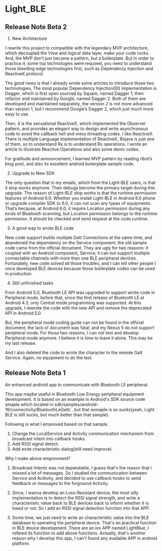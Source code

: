 Light_BLE
=========

Release Note Beta 2
-------------------

1. New Architecture

I rewrite this project to compatible with the legendary MVP architecture, which decoupled the View and logical data layer, make your code rocks. And, the MVP don’t just became a pattern, but a boilerplate. But in order to practice it, some top technologies were required, you need to understand those bleeding edge technologies first, such as Dependency Injection and ReactiveX protocol.

The good news is that I already wrote some articles to introduce those two technologies, The most popular Dependency Injection(DI) implementation is Dagger, which is first open sourced by Square, named Dagger 1; then refactor and maintained by Google, named Dagger 2. Both of them are developed and maintained separately, the version 2 is not more advanced than version 1, but I recommend Google’s Dagger 2, which just much more easy to use.

Then, it is the sensational ReactiveX, which implemented the Observer pattern, and provides an elegant way to design and write asynchronous code to avoid the callback hell and mess threading codes. I like ReactiveX. There is multiple Language implementation of ReactiveX, Rxjava is just one of them, so to understand Rx is to understand Rx operations. I wrote an article to illustrate Reactive Operations and also some demo codes.

For gratitude and announcement, I learned MVP pattern by reading ribot’s blog post, and also its excellent android boilerplate sample code.

2. Upgrade to New SDK

The only question that in my emails, which from the Light-BLE users, is that it stop works anymore. Then debugs become the primary target during this upgrade.
The reason of Light-BLE stop works is that the runtime permission features of Android 6.0. Whether you install Light-BLE in Android 6.0 phone or upgrade compiler SDK to 6.0, it can not scan any types of equipments. That’s because, at Android 6.0, it require Location permission during any kinds of Bluetooth scanning, but Location permission belongs to the runtime permission. It should be checked and send request at the code runtime.

3. A good way to wrote BLE code

New code support builds multiple Gatt Connections at the same time, and abandoned the dependency on the Service component, the old sample code came from the official document. They are ugly for two reasons: it coupled with an Android component, Service; it can not support multiple connectable channels with more than one BLE peripheral devices. Fortunately, new code solved all those troubles, and I can tell other people I once developed BLE devices because those boilerplate codes can be used in production.

4. Still unfinished tasks

From Android 5.0, Bluetooth LE API was upgraded to support wrote code in Peripheral mode, before that, since the first release of Bluetooth LE at Android 4.3, only Central mode programming was supported. At this upgrade, I rewrote the code with the new API and remove the deprecated API in Android 5.0.

But, the peripheral mode coding guide can not be found in the official document, the lack of document was fatal; and my Nexus 5 do not support peripheral mode. For those two reasons, I can not test and develop Peripheral mode anymore. I believe it is time to leave it alone. This may be my last release.

And I also deleted the code to wrote the character to the remote Gatt Service. Again, no equipment to do the test.

Release Note Beta 1
-------------------

An enhanced android app to communicate with Bluetooth LE peripheral.

This app maybe useful in Bluetooth Low Energy peripheral equipment 
development. It is based on an example in Android's SDK source code 
smaple which located in sdk/samples/android-19/connectivity/BluetoothLeGatt/
, but that exmaple is so sucks(yeah, Light BLE is still sucks, but 
much better than that sample).

Following is what I emproved based on that sample.

1. Change the LocalService and Activity communication 
mechanism from broadcast intent into callback hooks.
2. Add RSSI signal detect.
3. Add write characteristic dialog(still need improve).

Why I make above emprovment?

1. Broadcast Intents was not dependable, I guess that's
the reason that I missed a lot of messages. So I studied 
the communicaiton between Service and Acitivity, and 
decided to use callback hooks to send feedback or messages
to the forground Activity.

2. Since, I wanna develop an Loss-Resistant device, the most 
silly implementation is to detect the RSSI signal strength, 
and write a characteristic value back to BLE devices back to
inform whether it is losed or not. So I add an RSSI signal 
detection function into that APP.

3. Some time, we just need to write an characteristic value 
into the BLE database to operating the peripheral device.
That's an practical function in BLE device development. There
are an ios APP named LightBlue, I refered its function to 
add above functions. Actually, that's another reason why I develop
this app, I can't found any available APP in android platform. 
